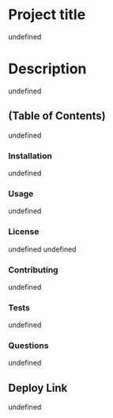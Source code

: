 

# Project title
undefined

# Description
undefined

## (Table of Contents)
undefined

### Installation
undefined

### Usage
undefined

### License
undefined
undefined


### Contributing
undefined

### Tests
undefined

### Questions
undefined


## Deploy Link
undefined